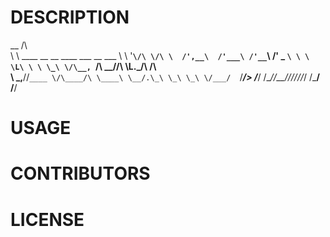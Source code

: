 # DESCRIPTION
 __
/\ \
\ \ \____  __  __    ____    ___     __      ___
 \ \ '__`\/\ \/\ \  /',__\  /'___\ /'__`\  /' _ `\
  \ \ \L\ \ \ \_\ \/\__, `\/\ \__//\ \L\.\_/\ \/\ \
   \ \_,__/\/`____ \/\____/\ \____\ \__/.\_\ \_\ \_\
    \/___/  `/___/> \/___/  \/____/\/__/\/_/\/_/\/_/
               /\___/
               \/__/      
# USAGE

# CONTRIBUTORS

# LICENSE
